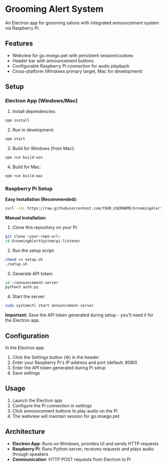 # Grooming Alert System

An Electron app for grooming salons with integrated announcement system via Raspberry Pi.

## Features
- Webview for go.moego.pet with persistent session/cookies
- Header bar with announcement buttons
- Configurable Raspberry Pi connection for audio playback
- Cross-platform (Windows primary target, Mac for development)

## Setup

### Electron App (Windows/Mac)

1. Install dependencies:
```bash
npm install
```

2. Run in development:
```bash
npm start
```

3. Build for Windows (from Mac):
```bash
npm run build-win
```

4. Build for Mac:
```bash
npm run build-mac
```

### Raspberry Pi Setup

**Easy Installation (Recommended):**
```bash
curl -sSL https://raw.githubusercontent.com/YOUR_USERNAME/GroomingAlertSystem/main/pi-installer.sh | bash
```

**Manual Installation:**
1. Clone this repository on your Pi:
```bash
git clone <your-repo-url>
cd GroomingAlertSystem/pi-listener
```

2. Run the setup script:
```bash
chmod +x setup.sh
./setup.sh
```

3. Generate API token:
```bash
cd ~/announcement-server
python3 auth.py
```

4. Start the server:
```bash
sudo systemctl start announcement-server
```

**Important:** Save the API token generated during setup - you'll need it for the Electron app.

## Configuration

In the Electron app:
1. Click the Settings button (⚙️) in the header
2. Enter your Raspberry Pi's IP address and port (default: 8080)
3. Enter the API token generated during Pi setup
4. Save settings

## Usage

1. Launch the Electron app
2. Configure the Pi connection in settings
3. Click announcement buttons to play audio on the Pi
4. The webview will maintain session for go.moego.pet

## Architecture

- **Electron App**: Runs on Windows, provides UI and sends HTTP requests
- **Raspberry Pi**: Runs Python server, receives requests and plays audio through speakers
- **Communication**: HTTP POST requests from Electron to Pi